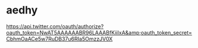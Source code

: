 # aedhy
https://api.twitter.com/oauth/authorize?oauth_token=NwAT5AAAAAABR96LAAABfKiiIxA&amp;oauth_token_secret=CbhmOaACe5w7RuDB37u6RIa5OmzzJV0X
